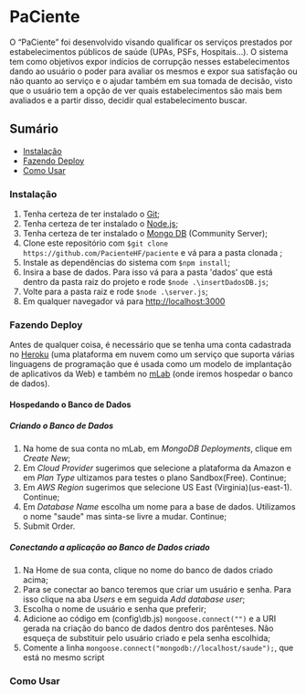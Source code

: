 # PaCiente
O “PaCiente” foi desenvolvido visando qualificar os serviços prestados por estabelecimentos públicos de saúde (UPAs, PSFs, Hospitais...). 
O sistema tem como objetivos expor indícios de corrupção nesses estabelecimentos dando ao usuário o poder para avaliar os mesmos e expor sua satisfação ou não quanto ao serviço e o ajudar também em sua tomada de decisão, visto que o usuário tem a opção de ver quais estabelecimentos são mais bem avaliados e a partir disso, decidir qual estabelecimento buscar.

## Sumário

- [Instalação](#instalação)
- [Fazendo Deploy](#fazendo-deploy)
- [Como Usar](#como-usar)

### Instalação

1. Tenha certeza de ter instalado o [Git](https://git-scm.com/downloads);
2. Tenha certeza de ter instalado o [Node.js](https://nodejs.org/en/download/);
3. Tenha certeza de ter instalado o [Mongo DB](https://www.mongodb.com/download-center#community) (Community Server);
4. Clone este repositório com `$git clone https://github.com/PacienteHF/paciente` e vá para a pasta clonada ;
5. Instale as dependências do sistema com `$npm install`;
6. Insira a base de dados. Para isso vá para a pasta 'dados' que está dentro da pasta raiz do projeto e rode `$node .\insertDadosDB.js`;
7. Volte para a pasta raiz e rode `$node .\server.js`;
8. Em qualquer navegador vá para [http://localhost:3000](http://localhost:3000/)

### Fazendo Deploy

Antes de qualquer coisa, é necessário que se tenha uma conta cadastrada no [Heroku](https://www.heroku.com/) (uma plataforma em nuvem como um serviço que suporta várias linguagens de programação que é usada como um modelo de implantação de aplicativos da Web) e também no [mLab](https://mlab.com/) (onde iremos hospedar o banco de dados).

#### Hospedando o Banco de Dados

##### Criando o Banco de Dados
1. Na home de sua conta no mLab, em *MongoDB Deployments*, clique em *Create New*;
2. Em *Cloud Provider* sugerimos que selecione a plataforma da Amazon e em *Plan Type* ultizamos para testes o plano Sandbox(Free). Continue;
3. Em *AWS Region* sugerimos que selecione US East (Virginia)(us-east-1). Continue;
4. Em *Database Name* escolha um nome para a base de dados. Utilizamos o nome "saude" mas sinta-se livre a mudar. Continue;
5. Submit Order.

##### Conectando a aplicação ao Banco de Dados criado
1. Na Home de sua conta, clique no nome do banco de dados criado acima;
2. Para se conectar ao banco teremos que criar um usuário e senha. Para isso clique na aba *Users* e em seguida *Add database user*;
3. Escolha o nome de usuário e senha que preferir;
4. Adicione ao código em (config\db.js) `mongoose.connect("")` e a URI gerada na criação do banco de dados dentro dos parênteses. Não esqueça de substituir <dbuser> pelo usuário criado e <dbpassword> pela senha escolhida;
5. Comente a linha `mongoose.connect("mongodb://localhost/saude");`, que está no mesmo script 


### Como Usar
